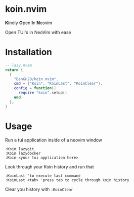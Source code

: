 # koin.nvim

**K**indly **O**pen **I**n **N**eovim

Open TUI's in NeoVim with ease

# Installation
```lua
-- lazy.nvim
return {
  {
    "BenGH28/koin.nvim",
    cmd = {"Koin", "KoinLast", "KoinClear"},
    config = function()
      require "koin".setup()
    end
  },
}
```

# Usage

Run a tui application inside of a neovim window
```vim
:Koin lazygit
:Koin lazydocker
:Koin <your tui application here>
```

Look through your Koin history and run that
```vim
:KoinLast 'to execute last command
:KoinLast <tab> 'press tab to cycle through koin history
```

Clear you history with `:KoinClear`
